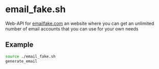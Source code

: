 # email_fake.sh
Web-API for [emailfake.com](https://emailfake.com) an website where you can get an unlimited number of email accounts that you can use for your own needs

## Example
```bash
source ./email_fake.sh
generate_email
```
